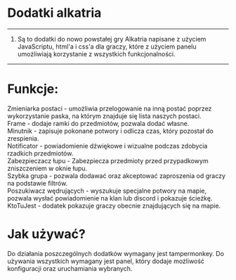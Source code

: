 # Dodatki alkatria
***
1. Są to dodatki do nowo powstałej gry Alkatria napisane z użyciem JavaScriptu, html'a i css'a dla graczy, które z użyciem panelu umożliwiają korzystanie z wszystkich funkcjonalności.
***
# Funkcje:
Zmieniarka postaci - umożliwia przelogowanie na inną postać poprzez wykorzystanie paska, na którym znajduje się lista naszych postaci. <br>
Frame - dodaje ramki do przedmiotów, pozwala dodać własne. <br>
Minutnik - zapisuje pokonane potwory i odlicza czas, który pozostał do zrespienia. <br>
Notificator - powiadomienie dźwiękowe i wizualne podczas zdobycia rzadkich przedmiotów. <br>
Zabezpieczacz łupu - Zabezpiecza przedmioty przed przypadkowym zniszczeniem w oknie łupu. <br>
Szybka grupa - pozwala dodawać oraz akceptować zaproszenia od graczy na podstawie filtrów. <br>
Poszukiwacz wędrujących - wyszukuje specjalne potwory na mapie, pozwala wysłać powiadomienie na klan lub discord i pokazuje ścieżkę. <br>
KtoTuJest - dodatek pokazuje graczy obecnie znajdujących się na mapie. <br>
# Jak używać?
Do działania poszczególnych dodatków wymagany jest tampermonkey. Do używania wszystkich wymagany jest panel, który dodaje możliwość konfiguracji oraz uruchamiania wybranych.
